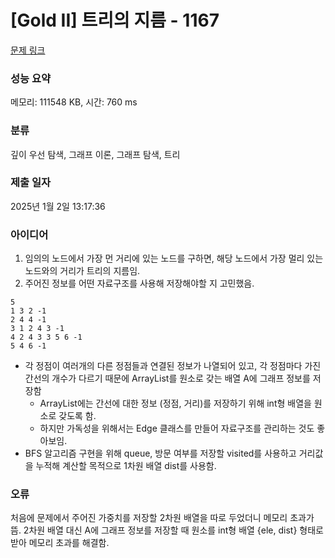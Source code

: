 # [Gold II] 트리의 지름 - 1167 

[문제 링크](https://www.acmicpc.net/problem/1167) 

### 성능 요약

메모리: 111548 KB, 시간: 760 ms

### 분류

깊이 우선 탐색, 그래프 이론, 그래프 탐색, 트리

### 제출 일자

2025년 1월 2일 13:17:36

### 아이디어
1. 임의의 노드에서 가장 먼 거리에 있는 노드를 구하면, 해당 노드에서 가장 멀리 있는 노드와의 거리가 트리의 지름임.
2. 주어진 정보를 어떤 자료구조를 사용해 저장해야할 지 고민했음.
```
5
1 3 2 -1
2 4 4 -1
3 1 2 4 3 -1
4 2 4 3 3 5 6 -1
5 4 6 -1
```
* 각 정점이 여러개의 다른 정점들과 연결된 정보가 나열되어 있고, 각 정점마다 가진 간선의 개수가 다르기 때문에 ArrayList를 원소로 갖는 배열 A에 그래프 정보를 저장함
   * ArrayList에는 간선에 대한 정보 (정점, 거리)를 저장하기 위해 int형 배열을 원소로 갖도록 함.
   * 하지만 가독성을 위해서는 Edge 클래스를 만들어 자료구조를 관리하는 것도 좋아보임.
* BFS 알고리즘 구현을 위해 queue, 방문 여부를 저장할 visited를 사용하고 거리값을 누적해 계산할 목적으로 1차원 배열 dist를 사용함.


### 오류

처음에 문제에서 주어진 가중치를 저장할 2차원 배열을 따로 두었더니 메모리 초과가 뜸.
2차원 배열 대신 A에 그래프 정보를 저장할 때 원소를 int형 배열 {ele, dist} 형태로 받아 메모리 초과를 해결함.


